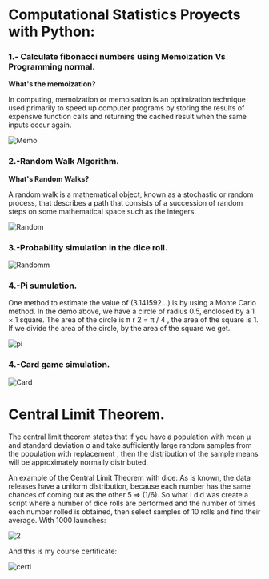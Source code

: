 # Computational Statistics Proyects with Python: 

### 1.- Calculate fibonacci numbers using Memoization Vs Programming normal.  

**What's the memoization?**

In computing, memoization or memoisation is an optimization technique used primarily to speed up computer programs by storing the results of expensive function calls and returning the cached result when the same inputs occur again.

![Memo](https://user-images.githubusercontent.com/63415652/96035067-1a709a80-0e28-11eb-8a1b-cd7d1341aa08.PNG)

### 2.-Random Walk Algorithm. 

**What's Random Walks?**

A random walk is a mathematical object, known as a stochastic or random process, that describes a path that consists of a succession of random steps on some mathematical space such as the integers.

![Random](https://user-images.githubusercontent.com/63415652/96038622-fd8a9600-0e2c-11eb-9fb8-2a6ae1397db9.PNG) 



### 3.-Probability simulation in the dice roll. 

![Randomm](https://user-images.githubusercontent.com/63415652/96045874-37ad6500-0e38-11eb-8efa-83fe43f0ae0c.PNG)

### 4.-Pi sumulation. 

One method to estimate the value of (3.141592...) is by using a Monte Carlo method. In the demo above, we have a circle of radius 0.5, enclosed by a 1 × 1 square. The area of the circle is π r 2 = π / 4 , the area of the square is 1. If we divide the area of the circle, by the area of the square we get.

![pi](https://user-images.githubusercontent.com/63415652/96049184-45b1b480-0e3d-11eb-877f-ac24375d57d1.PNG)

### 4.-Card game simulation.

![Card](https://user-images.githubusercontent.com/63415652/96048990-04b9a000-0e3d-11eb-989c-8aff7ecc3dc3.PNG)

# Central Limit Theorem.

The central limit theorem states that if you have a population with mean μ and standard deviation σ and take sufficiently large random samples from the population with replacement , then the distribution of the sample means will be approximately normally distributed.

An example of the Central Limit Theorem with dice:
As is known, the data releases have a uniform distribution, because each number has the same chances of coming out as the other 5 => (1/6). So what I did was create a script where a number of dice rolls are performed and the number of times each number rolled is obtained, then select samples of 10 rolls and find their average.
With 1000 launches:

![2](https://user-images.githubusercontent.com/63415652/96049735-13548700-0e3e-11eb-870a-f814800c9bcd.PNG)

And this is my course certificate: 

![certi](https://user-images.githubusercontent.com/63415652/96050515-5bc07480-0e3f-11eb-99f3-a9c3c8b76687.PNG)









